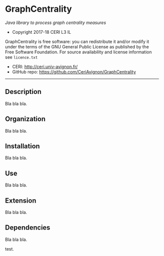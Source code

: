 # GraphCentrality
*Java library to process graph centrality measures*

* Copyright 2017-18 CERI L3 IL

GraphCentrality is free software: you can redistribute it and/or modify it under the terms of the GNU General Public License as published by the Free Software Foundation. For source availability and license information see `licence.txt`

* CERI: http://ceri.univ-avignon.fr/
* GitHub repo: https://github.com/CeriAvignon/GraphCentrality

-----------------------------------------------------------------------

## Description
Bla bla bla.

## Organization
Bla bla bla.

## Installation
Bla bla bla.

## Use
Bla bla bla.

## Extension
Bla bla bla.

## Dependencies
Bla bla bla.

test.
